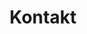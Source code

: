 ---
title: Kontakt
form:
    name: contact
    fields:
        - name: name
          label: Name
          placeholder: Dein Vor- und Nachname
          autofocus: on
          autocomplete: on
          type: text
          validate:
            required: true

        - name: email
          label: E-Mail
          placeholder: Deine Mailadresse
          type: text
          validate:
            rule: email
            required: true

        - name: message
          label: Nachricht
          size: long
          placeholder: Dein Anliegen
          type: textarea
          validate:
            required: true
            
        - name: g-recaptcha-response
          label: Captcha
          type: captcha
          recatpcha_site_key: 6Ld8OQ8TAAAAAOhiyI_D6lB6COlyer76Blx_Fwgo
          recaptcha_not_validated: 'Captcha nicht korrekt!'
          validate:
            required: true
          process:
            ignore: true

    buttons:
        - type: submit
          value: Absenden
          classes: gdlr-button with-border excerpt-read-more
        - type: reset
          value: Zurücksetzen
          classes: gdlr-button with-border excerpt-read-more

    process:
        - email:
            from: "{{ form.value.email }}"
            to:
              - "{{ config.plugins.email.from }}"
            subject: "[Anfrage über FvGGAD-Website Kontaktformular] von: {{ form.value.name|e }}"
            body: "{% include 'forms/data.html.twig' %}"
        - save:
            fileprefix: feedback-
            dateformat: Ymd-His-u
            extension: txt
            body: "{% include 'forms/data.txt.twig' %}"
        - message: Danke für deine Anfrage.
        - display: thankyou
---